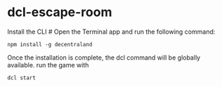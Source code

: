 # dcl-escape-room

Install the CLI #
Open the Terminal app and run the following command:

```npm install -g decentraland```

Once the installation is complete, the dcl command will be globally available.
run the game with

```dcl start```

